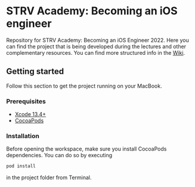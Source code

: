 # STRV Academy: Becoming an iOS engineer

Repository for STRV Academy: Becoming an iOS Engineer 2022. Here you can find the project that is being developed during the lectures and other complementary resources. You can find more structured info in the [Wiki](../../wiki).

## Getting started

Follow this section to get the project running on your MacBook.

### Prerequisites

- [Xcode 13.4+](https://apps.apple.com/us/app/xcode/id497799835)
- [CocoaPods](https://cocoapods.org)

### Installation

Before opening the workspace, make sure you install CocoaPods dependencies. You can do so by executing

```ruby
pod install
```

in the project folder from Terminal.
